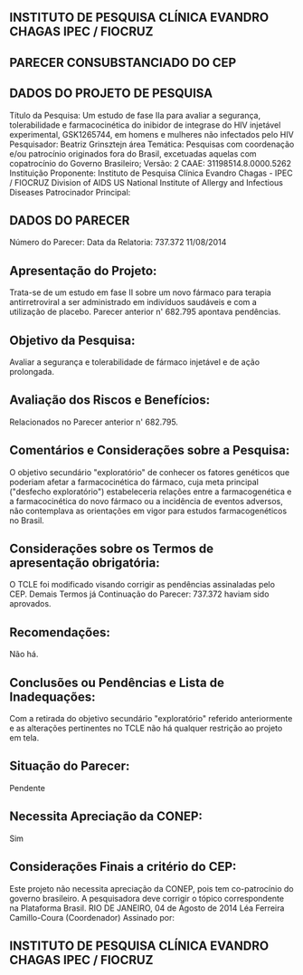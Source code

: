 ## INSTITUTO DE PESQUISA CLÍNICA EVANDRO CHAGAS IPEC / FIOCRUZ

## PARECER CONSUBSTANCIADO DO CEP
## DADOS DO PROJETO DE PESQUISA
Título da Pesquisa:
Um estudo de fase IIa para avaliar a segurança, tolerabilidade e farmacocinética do inibidor de integrase do HIV injetável experimental, GSK1265744, em homens e mulheres não infectados pelo HIV
Pesquisador:
Beatriz Grinsztejn
área Temática:
Pesquisas com coordenação e/ou patrocínio originados fora do Brasil, excetuadas aquelas com copatrocínio do Governo Brasileiro;
Versão:
2
CAAE:
31198514.8.0000.5262
Instituição Proponente:
Instituto de Pesquisa Clínica Evandro Chagas - IPEC / FIOCRUZ
Division of AIDS US National Institute of Allergy and Infectious Diseases Patrocinador Principal:
## DADOS DO PARECER
Número do Parecer:
Data da Relatoria:
737.372
11/08/2014
## Apresentação do Projeto:
Trata-se de um estudo em fase II sobre um novo fármaco para terapia antirretroviral a ser administrado em indivíduos saudáveis e com a utilização de placebo. Parecer anterior n' 682.795 apontava pendências.
## Objetivo da Pesquisa:
Avaliar a segurança e tolerabilidade de fármaco injetável e de ação prolongada.
## Avaliação dos Riscos e Benefícios:
Relacionados no Parecer anterior n' 682.795.
## Comentários e Considerações sobre a Pesquisa:
O objetivo secundário "exploratório" de conhecer os fatores genéticos que poderiam afetar a farmacocinética do fármaco, cuja meta principal ("desfecho exploratório") estabeleceria relações entre a farmacogenética e a farmacocinética do novo fármaco ou a incidência de eventos adversos, não contemplava as orientações em vigor para estudos farmacogenéticos no Brasil.
## Considerações sobre os Termos de apresentação obrigatória:
O TCLE foi modificado visando corrigir as pendências assinaladas pelo CEP. Demais Termos já
Continuação do Parecer: 737.372
haviam sido aprovados.
## Recomendações:
Não há.
## Conclusões ou Pendências e Lista de Inadequações:
Com a retirada do objetivo secundário "exploratório" referido anteriormente e as alterações pertinentes no TCLE não há qualquer restrição ao projeto em tela.
## Situação do Parecer:
Pendente
## Necessita Apreciação da CONEP:
Sim
## Considerações Finais a critério do CEP:
Este projeto não necessita apreciação da CONEP, pois tem co-patrocínio do governo brasileiro. A pesquisadora deve corrigir o tópico correspondente na Plataforma Brasil.
RIO DE JANEIRO, 04 de Agosto de 2014
Léa Ferreira Camillo-Coura (Coordenador) Assinado por:
## INSTITUTO DE PESQUISA CLÍNICA EVANDRO CHAGAS IPEC / FIOCRUZ
